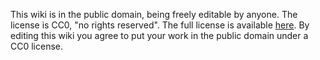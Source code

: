 This wiki is in the public domain, being freely editable by anyone. The license is CC0, "no rights reserved". The full license is available [here](https://creativecommons.org/share-your-work/public-domain/cc0/). By editing this wiki you agree to put your work in the public domain under a CC0 license.